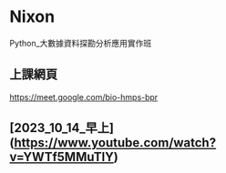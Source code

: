 # Nixon
Python_大數據資料探勘分析應用實作班

## 上課網頁
https://meet.google.com/bio-hmps-bpr

## [2023_10_14_早上]  (https://www.youtube.com/watch?v=YWTf5MMuTlY)
